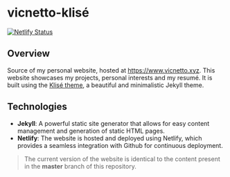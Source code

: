 # vicnetto-klisé

[![Netlify Status](https://api.netlify.com/api/v1/badges/def3c9ea-4c83-4af1-9493-314b2856ff29/deploy-status)](https://app.netlify.com/sites/vicnetto/deploys)

## Overview
Source of my personal website, hosted at https://www.vicnetto.xyz. This website showcases my projects, personal interests and my resumé. It is built using the [Klisé theme](https://github.com/piharpi/jekyll-klise), a beautiful and minimalistic Jekyll theme. 

## Technologies
- **Jekyll**: A powerful static site generator that allows for easy content management and generation of static HTML pages.
- **Netlify**: The website is hosted and deployed using Netlify, which provides a seamless integration with Github for continuous deployment.

> The current version of the website is identical to the content present in the **master** branch of this repository.
